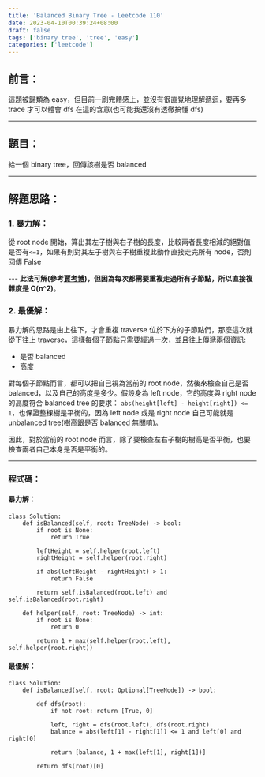 ```yaml
---
title: 'Balanced Binary Tree - Leetcode 110'
date: 2023-04-10T00:39:24+08:00
draft: false
tags: ['binary tree', 'tree', 'easy']
categories: ['leetcode']
---
```


## 前言：

這題被歸類為 easy，但目前一刷完體感上，並沒有很直覺地理解遞迴，要再多 trace 才可以體會 dfs 在這的含意(也可能我還沒有透徹搞懂 dfs)

---

## 題目：

給一個 binary tree，回傳該樹是否 balanced

---

## 解題思路：

### 1. 暴力解：

從 root node 開始，算出其左子樹與右子樹的長度，比較兩者長度相減的絕對值是否有`<=1`，如果有則對其左子樹與右子樹重複此動作直接走完所有 node，否則回傳 False

--- **此法可解(參考[賈考博](https://www.youtube.com/watch?v=7vRTOS2SMuk))，但因為每次都需要重複走過所有子節點，所以直接複雜度是 O(n^2)**。

### 2. 最優解：

暴力解的思路是由上往下，才會重複 traverse 位於下方的子節點們，那麼這次就從下往上 traverse，這樣每個子節點只需要經過一次，並且往上傳遞兩個資訊:

- 是否 balanced
- 高度

對每個子節點而言，都可以把自己視為當前的 root node，然後來檢查自己是否 balanced，以及自己的高度是多少。假設身為 left node，它的高度與 right node 的高度符合 balanced tree 的要求： `abs(height[left] - height[right]) <= 1`，也保證整棵樹是平衡的，因為 left node 或是 right node 自己可能就是 unbalanced tree(樹高跟是否 balanced 無關唷)。

因此，對於當前的 root node 而言，除了要檢查左右子樹的樹高是否平衡，也要檢查兩者自己本身是否是平衡的。

---

### 程式碼：

#### 暴力解：

```
class Solution:
    def isBalanced(self, root: TreeNode) -> bool:
        if root is None:
            return True

        leftHeight = self.helper(root.left)
        rightHeight = self.helper(root.right)

        if abs(leftHeight - rightHeight) > 1:
            return False

        return self.isBalanced(root.left) and self.isBalanced(root.right)

    def helper(self, root: TreeNode) -> int:
        if root is None:
            return 0

        return 1 + max(self.helper(root.left), self.helper(root.right))
```

#### 最優解：

```
class Solution:
    def isBalanced(self, root: Optional[TreeNode]) -> bool:

        def dfs(root):
            if not root: return [True, 0]

            left, right = dfs(root.left), dfs(root.right)
            balance = abs(left[1] - right[1]) <= 1 and left[0] and right[0]

            return [balance, 1 + max(left[1], right[1])]

        return dfs(root)[0]

```
